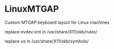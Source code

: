 # LinuxMTGAP
Custom MTGAP keyboard layout for Linux machines

replace evdev.xml in /usr/share/X11/xkb/rules/

replace us in /usr/share/X11/xkb/symbols/
